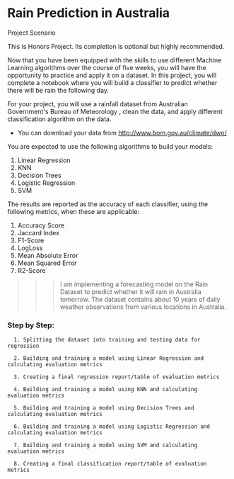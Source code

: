 # Rain Prediction in Australia

Project Scenario

This is Honors Project. Its completion is optional but highly recommended.

Now that you have been equipped with the skills to use different Machine Learning algorithms over the course of five weeks, you will have the opportunity to practice and apply it on a dataset. In this project, you will complete a notebook where you will build a classifier to predict whether there will be rain the following day.

For your project, you will use a rainfall dataset from Australian Government's Bureau of Meteorology , clean the data, and apply different classification algorithm on the data. 

- You can download your data from http://www.bom.gov.au/climate/dwo/


You are expected to use the following algorithms to build your models:

1.  Linear Regression
2.  KNN
3.  Decision Trees
4.  Logistic Regression
5.  SVM


The results are reported as the accuracy of each classifier, using the following metrics, when these are applicable:

1. Accuracy Score
2. Jaccard Index
3. F1-Score
4. LogLoss
5. Mean Absolute Error
6. Mean Squared Error
7. R2-Score




>>>I am implementing a forecasting model on the Rain Dataset to predict whether it will rain in Australia tomorrow. The dataset contains about 10 years of daily weather observations from various locations in Australia.



### Step by Step:

      1. Splitting the dataset into training and testing data for regression

      2. Building and training a model using Linear Regression and calculating evaluation metrics

      3. Creating a final regression report/table of evaluation metrics

      4. Building and training a model using KNN and calculating evaluation metrics

      5. Building and training a model using Decision Trees and calculating evaluation metrics

      6. Building and training a model using Logistic Regression and calculating evaluation metrics

      7. Building and training a model using SVM and calculating evaluation metrics

      8. Creating a final classification report/table of evaluation metrics
